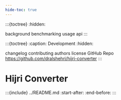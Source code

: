 ```yaml
---
hide-toc: true
---
```


:::{toctree}
:hidden:

background
benchmarking
usage
api
:::

:::{toctree}
:caption: Development
:hidden:

changelog
contributing
authors
license
GitHub Repo <https://github.com/dralshehri/hijri-converter>
:::

# Hijri Converter

:::{include} ../README.md
:start-after: <!-- start summary -->
:end-before: <!-- end summary -->
:::
